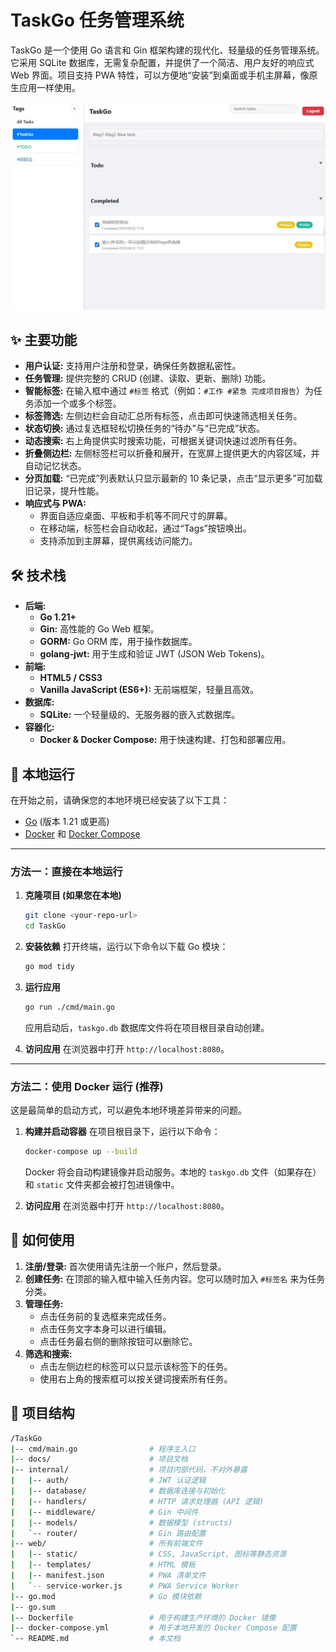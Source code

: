 # TaskGo 任务管理系统

TaskGo 是一个使用 Go 语言和 Gin 框架构建的现代化、轻量级的任务管理系统。它采用 SQLite 数据库，无需复杂配置，并提供了一个简洁、用户友好的响应式 Web 界面。项目支持 PWA 特性，可以方便地“安装”到桌面或手机主屏幕，像原生应用一样使用。

![](./assets/img/UI.jpg)

## ✨ 主要功能

- **用户认证:** 支持用户注册和登录，确保任务数据私密性。
- **任务管理:** 提供完整的 CRUD (创建、读取、更新、删除) 功能。
- **智能标签:** 在输入框中通过 `#标签` 格式（例如：`#工作 #紧急 完成项目报告`）为任务添加一个或多个标签。
- **标签筛选:** 左侧边栏会自动汇总所有标签，点击即可快速筛选相关任务。
- **状态切换:** 通过复选框轻松切换任务的“待办”与“已完成”状态。
- **动态搜索:** 右上角提供实时搜索功能，可根据关键词快速过滤所有任务。
- **折叠侧边栏:** 左侧标签栏可以折叠和展开，在宽屏上提供更大的内容区域，并自动记忆状态。
- **分页加载:** “已完成”列表默认只显示最新的 10 条记录，点击“显示更多”可加载旧记录，提升性能。
- **响应式与 PWA:**
  - 界面自适应桌面、平板和手机等不同尺寸的屏幕。
  - 在移动端，标签栏会自动收起，通过“Tags”按钮唤出。
  - 支持添加到主屏幕，提供离线访问能力。

## 🛠️ 技术栈

- **后端:**
  - **Go 1.21+**
  - **Gin:** 高性能的 Go Web 框架。
  - **GORM:** Go ORM 库，用于操作数据库。
  - **golang-jwt:** 用于生成和验证 JWT (JSON Web Tokens)。
- **前端:**
  - **HTML5 / CSS3**
  - **Vanilla JavaScript (ES6+):** 无前端框架，轻量且高效。
- **数据库:**
  - **SQLite:** 一个轻量级的、无服务器的嵌入式数据库。
- **容器化:**
  - **Docker & Docker Compose:** 用于快速构建、打包和部署应用。

## 🚀 本地运行

在开始之前，请确保您的本地环境已经安装了以下工具：

- [Go](https://golang.org/dl/) (版本 1.21 或更高)
- [Docker](https://www.docker.com/get-started) 和 [Docker Compose](https://docs.docker.com/compose/install/)

---

### 方法一：直接在本地运行

1.  **克隆项目 (如果您在本地)**

    ```bash
    git clone <your-repo-url>
    cd TaskGo
    ```

2.  **安装依赖**
    打开终端，运行以下命令以下载 Go 模块：

    ```bash
    go mod tidy
    ```

3.  **运行应用**

    ```bash
    go run ./cmd/main.go
    ```

    应用启动后，`taskgo.db` 数据库文件将在项目根目录自动创建。

4.  **访问应用**
    在浏览器中打开 `http://localhost:8080`。

---

### 方法二：使用 Docker 运行 (推荐)

这是最简单的启动方式，可以避免本地环境差异带来的问题。

1.  **构建并启动容器**
    在项目根目录下，运行以下命令：

    ```bash
    docker-compose up --build
    ```

    Docker 将会自动构建镜像并启动服务。本地的 `taskgo.db` 文件（如果存在）和 `static` 文件夹都会被打包进镜像中。

2.  **访问应用**
    在浏览器中打开 `http://localhost:8080`。

## 📖 如何使用

1.  **注册/登录:** 首次使用请先注册一个账户，然后登录。
2.  **创建任务:** 在顶部的输入框中输入任务内容。您可以随时加入 `#标签名` 来为任务分类。
3.  **管理任务:**
    - 点击任务前的复选框来完成任务。
    - 点击任务文字本身可以进行编辑。
    - 点击任务最右侧的删除按钮可以删除它。
4.  **筛选和搜索:**
    - 点击左侧边栏的标签可以只显示该标签下的任务。
    - 使用右上角的搜索框可以按关键词搜索所有任务。

## 📁 项目结构

```bash
/TaskGo
|-- cmd/main.go                # 程序主入口
|-- docs/                      # 项目文档
|-- internal/                  # 项目内部代码，不对外暴露
|   |-- auth/                  # JWT 认证逻辑
|   |-- database/              # 数据库连接与初始化
|   |-- handlers/              # HTTP 请求处理器 (API 逻辑)
|   |-- middleware/            # Gin 中间件
|   |-- models/                # 数据模型 (structs)
|   `-- router/                # Gin 路由配置
|-- web/                       # 所有前端文件
|   |-- static/                # CSS, JavaScript, 图标等静态资源
|   |-- templates/             # HTML 模板
|   |-- manifest.json          # PWA 清单文件
|   `-- service-worker.js      # PWA Service Worker
|-- go.mod                     # Go 模块依赖
|-- go.sum
|-- Dockerfile                 # 用于构建生产环境的 Docker 镜像
|-- docker-compose.yml         # 用于本地开发的 Docker Compose 配置
`-- README.md                  # 本文档
```

